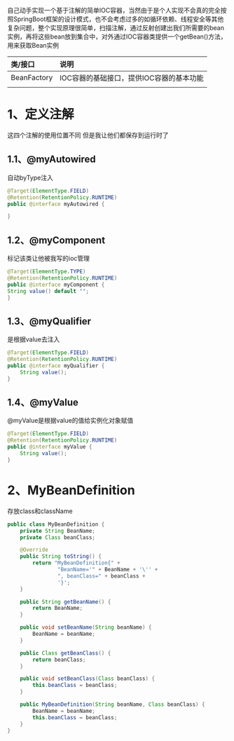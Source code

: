 
自己动手实现一个基于注解的简单IOC容器，当然由于是个人实现不会真的完全按照SpringBoot框架的设计模式，也不会考虑过多的如循环依赖、线程安全等其他复杂问题，整个实现原理很简单，扫描注解，通过反射创建出我们所需要的bean实例，再将这些bean放到集合中，对外通过IOC容器类提供一个getBean()方法，用来获取Bean实例


| 类/接口        | 说明                      |
| :---------- | :---------------------- |
| BeanFactory | IOC容器的基础接口，提供IOC容器的基本功能 |
|             |                         |

# 1、定义注解

这四个注解的使用位置不同 但是我让他们都保存到运行时了

## 1.1、@myAutowired

自动byType注入

```java
@Target(ElementType.FIELD)
@Retention(RetentionPolicy.RUNTIME)
public @interface myAutowired {

}
```

## 1.2、@myComponent

标记该类让他被我写的ioc管理

```java
@Target(ElementType.TYPE)
@Retention(RetentionPolicy.RUNTIME)
public @interface myComponent {
String value() default "";
}
```

## 1.3、@myQualifier

是根据value去注入

```java
@Target(ElementType.FIELD)
@Retention(RetentionPolicy.RUNTIME)
public @interface myQualifier {
    String value();
}
```

## 1.4、@myValue

@myValue是根据value的值给实例化对象赋值

```java
@Target(ElementType.FIELD)
@Retention(RetentionPolicy.RUNTIME)
public @interface myValue {
    String value();
}
```


# 2、MyBeanDefinition

存放class和className

```java
public class MyBeanDefinition {
    private String BeanName;
    private Class beanClass;

    @Override
    public String toString() {
        return "MyBeanDefinition{" +
                "BeanName='" + BeanName + '\'' +
                ", beanClass=" + beanClass +
                '}';
    }

    public String getBeanName() {
        return BeanName;
    }

    public void setBeanName(String beanName) {
        BeanName = beanName;
    }

    public Class getBeanClass() {
        return beanClass;
    }

    public void setBeanClass(Class beanClass) {
        this.beanClass = beanClass;
    }

    public MyBeanDefinition(String beanName, Class beanClass) {
        BeanName = beanName;
        this.beanClass = beanClass;
    }
}
```